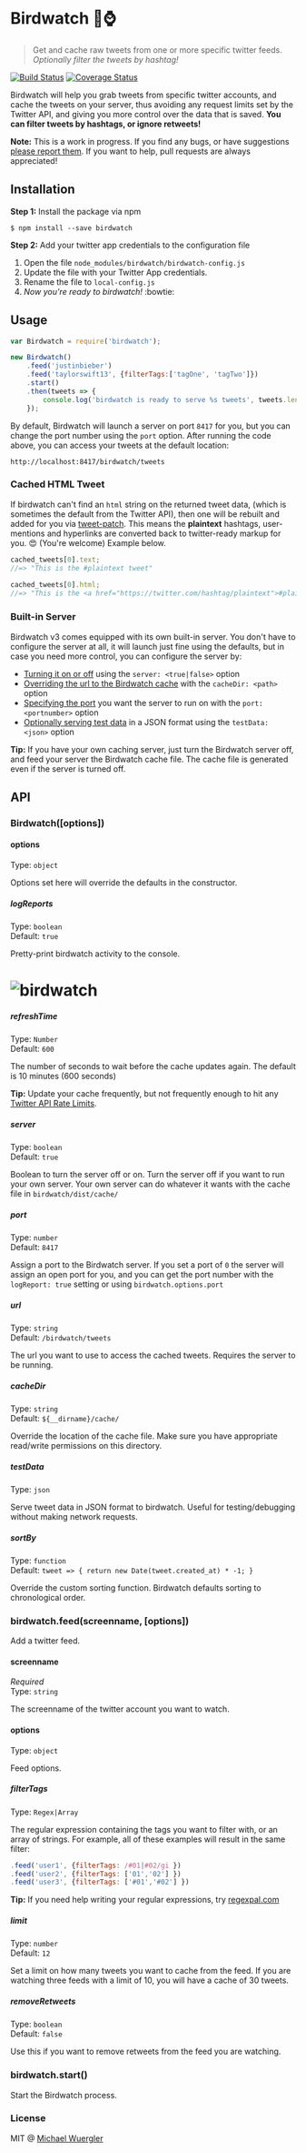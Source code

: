 # Birdwatch :baby_chick::watch:

> Get and cache raw tweets from one or more specific twitter feeds. 
> *Optionally filter the tweets by hashtag!*

[![Build Status](https://travis-ci.org/radiovisual/birdwatch.svg?branch=master)](https://travis-ci.org/radiovisual/birdwatch) [![Coverage Status](https://coveralls.io/repos/radiovisual/birdwatch/badge.svg?branch=master)](https://coveralls.io/r/radiovisual/birdwatch?branch=master)

Birdwatch will help you grab tweets from specific twitter accounts, and cache the tweets on your server, 
thus avoiding any request limits set by the Twitter API, and giving you more control over the data that is saved.
**You can filter tweets by hashtags, or ignore retweets!** 

**Note:** This is a work in progress. If you find any bugs, or have suggestions [please report them](https://github.com/radiovisual/birdwatch/issues). If you want to help, pull requests are always appreciated! 

## Installation

**Step 1:** Install the package via npm
```
$ npm install --save birdwatch
```

**Step 2:** Add your twitter app credentials to the configuration file
  1. Open the file `node_modules/birdwatch/birdwatch-config.js`
  2. Update the file with your Twitter App credentials.
  3. Rename the file to `local-config.js`
  4. *Now you're ready to birdwatch!* :bowtie: 

## Usage

```js
var Birdwatch = require('birdwatch');

new Birdwatch()
    .feed('justinbieber')
	.feed('taylorswift13', {filterTags:['tagOne', 'tagTwo']})
	.start()
	.then(tweets => {
	    console.log('birdwatch is ready to serve %s tweets', tweets.length);
	});
```

By default, Birdwatch will launch a server on port `8417` for you, but you can change the port number using the `port` option. After running the code above, you can access your tweets at the default location:

```
http://localhost:8417/birdwatch/tweets
```

### Cached HTML Tweet
If birdwatch can't find an `html` string on the returned tweet data, (which is sometimes the default from the Twitter API), then one will be rebuilt and added for you via [tweet-patch](https://github.com/radiovisual/tweet-patch). This means the **plaintext** hashtags, user-mentions and hyperlinks are converted back to twitter-ready markup for you. :heart_eyes: (You're welcome) Example below.
   
```js
cached_tweets[0].text;
//=> "This is the #plaintext tweet"
   
cached_tweets[0].html;
//=> "This is the <a href="https://twitter.com/hashtag/plaintext">#plaintext</a> tweet"
```

### Built-in Server

Birdwatch v3 comes equipped with its own built-in server. You don't have to configure the server at all, it will launch just fine using the defaults, but in case you need more control, you can configure the server by:

- [Turning it on or off](https://github.com/radiovisual/birdwatch#server) using the `server: <true|false>` option 
- [Overriding the url to the Birdwatch cache](https://github.com/radiovisual/birdwatch#cacheDir) with the `cacheDir: <path>` option
- [Specifying the port](https://github.com/radiovisual/birdwatch#port) you want the server to run on with the `port: <portnumber>` option
- [Optionally serving test data](https://github.com/radiovisual/birdwatch#testData) in a JSON format using the `testData: <json>` option

**Tip:** If you have your own caching server, just turn the Birdwatch server off, and feed your server the Birdwatch cache file. The cache file is generated even if the server is turned off. 
 
## API

### Birdwatch([options])

#### options

Type: `object`  

Options set here will override the defaults in the constructor.

##### logReports

Type: `boolean`  
Default: `true`

Pretty-print birdwatch activity to the console.

# ![birdwatch](media/screenshot-v.3.0.0.png)

##### refreshTime

Type: `Number`  
Default: `600`  

The number of seconds to wait before the cache updates again. The default is 10 minutes (600 seconds)
 
**Tip:** Update your cache frequently, but not frequently enough to hit any [Twitter API Rate Limits](https://dev.twitter.com/rest/public/rate-limits).

##### server

Type: `boolean`  
Default: `true`  

Boolean to turn the server off or on. Turn the server off if you want to run your own server. Your own server can do whatever it wants with the cache file in `birdwatch/dist/cache/`

##### port

Type: `number`  
Default: `8417`  

Assign a port to the Birdwatch server. If you set a port of `0` the server will assign an open port for you, and you can get the port number with the `logReport: true` setting or using `birdwatch.options.port`

##### url

Type: `string`  
Default: `/birdwatch/tweets`

The url you want to use to access the cached tweets. Requires the server to be running.

##### cacheDir

Type: `string`  
Default: `${__dirname}/cache/`  

Override the location of the cache file. Make sure you have appropriate read/write permissions on this directory.

##### testData

Type: `json`  

Serve tweet data in JSON format to birdwatch. Useful for testing/debugging without making network requests.

##### sortBy

Type: `function`  
Default: `tweet => { return new Date(tweet.created_at) * -1; }`    

Override the custom sorting function. Birdwatch defaults sorting to chronological order.

### birdwatch.feed(screenname, [options])

Add a twitter feed.

#### screenname

*Required*  
Type: `string`  

The screenname of the twitter account you want to watch.

#### options

Type: `object`  

Feed options.

##### filterTags
  
Type: `Regex|Array`  
  
The regular expression containing the tags you want to filter with, or an array of strings. For example, all of these examples will result in the same filter:

```js
.feed('user1', {filterTags: /#01|#02/gi })
.feed('user2', {filterTags: ['01','02'] })
.feed('user3', {filterTags: ['#01','#02'] })
```
**Tip:** If you need help writing your regular expressions, try [regexpal.com](http://regexpal.com/)

##### limit
  
Type: `number`  
Default: `12`  
  
Set a limit on how many tweets you want to cache from the feed. If you are watching three feeds with a limit of 10, you will have a cache of 30 tweets.
   
##### removeRetweets
  
Type: `boolean`  
Default: `false`  

Use this if you want to remove retweets from the feed you are watching.

### birdwatch.start()

Start the Birdwatch process.

### License

MIT @ [Michael Wuergler](http://numetriclabs.com/)

